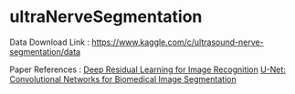 # ultraNerveSegmentation

Data Download Link : https://www.kaggle.com/c/ultrasound-nerve-segmentation/data

Paper References : 
        [Deep Residual Learning for Image Recognition](https://arxiv.org/abs/1512.03385)
        [U-Net: Convolutional Networks for Biomedical Image Segmentation](https://arxiv.org/abs/1505.04597)


